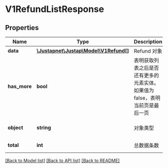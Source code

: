 # V1RefundListResponse

## Properties
Name | Type | Description | Notes
------------ | ------------- | ------------- | -------------
**data** | [**\Justapnet\Justap\Model\V1Refund[]**](V1Refund.md) | Refund 对象 | [optional] 
**has_more** | **bool** | 表明获取列表之后是否还有更多的元素实体。如果值为 false，表明当前页是最后一页 | [default to false]
**object** | **string** | 对象类型 | [default to 'Refund']
**total** | **int** | 总数据条数 | [default to 0]

[[Back to Model list]](../../README.md#documentation-for-models) [[Back to API list]](../../README.md#documentation-for-api-endpoints) [[Back to README]](../../README.md)


